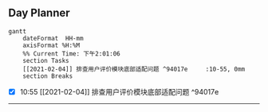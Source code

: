 
## Day Planner
```mermaid
gantt
    dateFormat  HH-mm
    axisFormat %H:%M
    %% Current Time: 下午2:01:06
    section Tasks
    [[2021-02-04]] 排查用户评价模块底部适配问题 ^94017e     :10-55, 0mm
    section Breaks

```

- [x] 10:55 [[2021-02-04]] 排查用户评价模块底部适配问题 ^94017e

---
